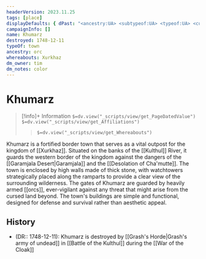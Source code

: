 ```yaml
---
headerVersion: 2023.11.25
tags: [place]
displayDefaults: { dPast: "<ancestry:UA> <subtypeof:UA> <typeof:UA> <current:3Frq>, <end:U> by [[Grash]] on <enddate>", wPastHome: ""}
campaignInfo: []
name: Khumarz
destroyed: 1748-12-11
typeOf: town
ancestry: orc
whereabouts: Xurkhaz
dm_owner: tim
dm_notes: color
---
```

# Khumarz
>[!info]+ Information
> `$=dv.view("_scripts/view/get_PageDatedValue")`
> `$=dv.view("_scripts/view/get_Affiliations")`
>> `$=dv.view("_scripts/view/get_Whereabouts")`

Khumarz is a fortified border town that serves as a vital outpost for the kingdom of [[Xurkhaz]]. Situated on the banks of the [[Kulthul]] River, it guards the western border of the kingdom against the dangers of the [[Garamjala Desert|Garamjala]] and the [[Desolation of Cha'mutte]]. The town is enclosed by high walls made of thick stone, with watchtowers strategically placed along the ramparts to provide a clear view of the surrounding wilderness. The gates of Khumarz are guarded by heavily armed [[orcs]], ever-vigilant against any threat that might arise from the cursed land beyond. The town's buildings are simple and functional, designed for defense and survival rather than aesthetic appeal. 
## History
- (DR:: 1748-12-11): Khumarz is destroyed by [[Grash's Horde|Grash's army of undead]] in  [[Battle of the Kulthul]] during the [[War of the Cloak]]